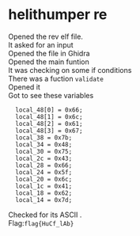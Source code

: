   # helithumper re  
  Opened the rev elf file.  
  It asked for an input  
  Opened the file in Ghidra  
  Opened the main funtion  
  It was checking on some if conditions  
  There was a fuction ```validate```  
  Opened it  
  Got to see these variables  
```
  local_48[0] = 0x66;
  local_48[1] = 0x6c;
  local_48[2] = 0x61;
  local_48[3] = 0x67;
  local_38 = 0x7b;
  local_34 = 0x48;
  local_30 = 0x75;
  local_2c = 0x43;
  local_28 = 0x66;
  local_24 = 0x5f;
  local_20 = 0x6c;
  local_1c = 0x41;
  local_18 = 0x62;
  local_14 = 0x7d;
  ```  
  Checked for its ASCII .   
  Flag:```flag{HuCf_lAb}```
